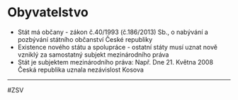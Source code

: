 # Obyvatelstvo

- Stát má občany - zákon č.40/1993 (č.186/2013) Sb., o nabývání a pozbývání státního občanství České republiky
- Existence nového státu a spolupráce - ostatní státy musí uznat nově vzniklý za samostatný subjekt mezinárodního práva
- Stát je subjektem mezinárodního práva: Např. Dne 21. Května 2008 Česká republika uznala nezávislost Kosova


---
#ZSV 